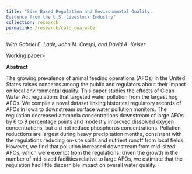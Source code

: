 ```yaml
---
title: "Size-Based Regulation and Environmental Quality:
Evidence from the U.S. Livestock Industry"
collection: research
permalink: /research/cafo_cwa_water
---
```


_With Gabriel E. Lade, John M. Crespi, and David A. Keiser_

<!--
<center>
  <img src="/images/evam_value_contributions.png" width="400"/>
</center>
-->

[Working paper>](https://www.card.iastate.edu/products/publications/pdf/19wp594.pdf)

**Abstract**

The growing prevalence of animal feeding operations (AFOs) in the United States raises concerns among the public and regulators about their impact on local environmental quality. This paper studies the effects of Clean Water Act regulations that targeted water pollution from the largest hog AFOs. We compile a novel dataset linking historical regulatory records of AFOs in
Iowa to downstream surface water pollution monitors. The regulation decreased ammonia concentrations downstream of large AFOs by 6 to 9 percentage points and modestly improved dissolved oxygen concentrations, but did not reduce phosphorus concentrations. Pollution reductions are largest during heavy precipitation months, consistent with the regulations reducing on-site spills and nutrient runoff from local fields. However, we find that pollution increased downstream from mid-sized AFOs, which were exempt from the regulations. Given the growth in the number of mid-sized facilities relative to large AFOs, we estimate that the regulation had little discernible impact on overall water quality.


<!---
excerpt: 'This paper is about the number 1. The number 2 is left for future work.'
date: 2009-10-01
venue: 'Journal 1'
paperurl: 'http://academicpages.github.io/files/paper1.pdf'
citation: 'Your Name, You. (2009). &quot;Paper Title Number 1.&quot; <i>Journal 1</i>. 1(1).'
--->
